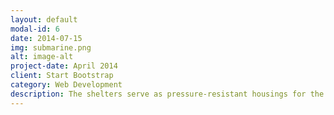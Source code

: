 ```yaml
---
layout: default
modal-id: 6
date: 2014-07-15
img: submarine.png
alt: image-alt
project-date: April 2014
client: Start Bootstrap
category: Web Development
description: The shelters serve as pressure-resistant housings for the electronic components up to a diving depth of at least 500 metres. With a diameter of 220mm and a length of 900mm, the two shelters offer sufficient space.
---
```

